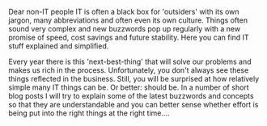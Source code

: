 Dear non-IT people
IT is often a black box for 'outsiders' with its own jargon, many abbreviations and often even its own culture. Things often sound very complex and new buzzwords pop up regularly with a new promise of speed, cost savings and future stability. Here you can find IT stuff explained and simplified.

Every year there is this 'next-best-thing' that will solve our problems and makes us rich in the process. Unfortunately, you don't always see these things reflected in the business. Still, you will be surprised at how relatively simple many IT things can be. Or better: should be. In a number of short blog posts I will try to explain some of the latest buzzwords and concepts so that they are understandable and you can better sense whether effort is being put into the right things at the right time....